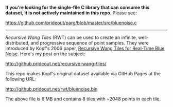 **If you're looking for the single-file C library that can consume this dataset, it is not actively maintained in this repo**.  Please see:

https://github.com/prideout/parg/blob/master/src/bluenoise.c

---
_Recursive Wang Tiles_ (RWT) can be used to create an infinite, well-distributed, and progressive sequence of point samples.  They were introduced by Kopf's 2006 paper, [Recursive Wang Tiles for Real-Time Blue Noise](http://github.prideout.net/rwt/Kopf2006.pdf).  Here's my post on the subject:

http://github.prideout.net/recursive-wang-tiles/


This repo makes Kopf's original dataset available via GitHub Pages at the following URL:

http://github.prideout.net/rwt/bluenoise.bin

The above file is 6 MB and contains 8 tiles with ~2048 points in each tile.
